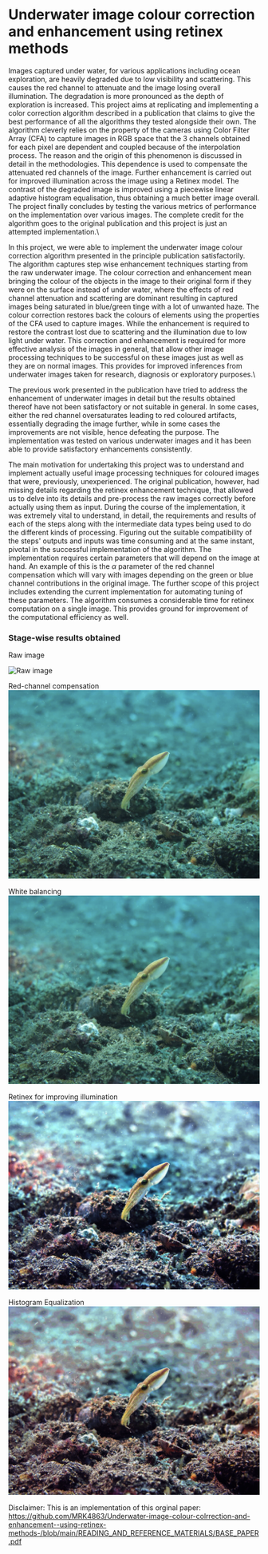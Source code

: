 # Underwater image colour correction and enhancement using retinex methods 

Images captured under water, for various applications including ocean exploration, are heavily degraded due to low visibility and scattering. This causes the red channel to attenuate and the image losing overall illumination. The degradation is more pronounced as the depth of exploration is increased. This project aims at replicating and implementing a color correction algorithm described in a publication that claims to give the best performance of all the algorithms they tested alongside their own. The algorithm cleverly relies on the property of the cameras using Color Filter Array (CFA) to capture images in RGB space that the 3 channels obtained for each pixel are dependent and coupled because of the interpolation process. The reason and the origin of this phenomenon is discussed in detail in the methodologies. This dependence is used to compensate the attenuated red channels of the image. Further enhancement is carried out for improved illumination across the image using a Retinex model. 
The contrast of the degraded image is improved using a piecewise linear adaptive histogram equalisation, thus obtaining a much better image overall. The project finally concludes by testing the various metrics of performance on the implementation over various images. The complete credit for the algorithm goes to the original publication and this project is just an attempted implementation.\\


In this project, we were able to implement the underwater image colour correction algorithm presented in the principle publication satisfactorily. The algorithm captures step wise enhancement techniques starting from the raw underwater image. The colour correction and enhancement mean bringing the colour of the objects in the image to their original form if they were on the surface instead of under water, where the effects of red channel attenuation and scattering are dominant resulting in captured images being saturated in blue/green tinge with a lot of unwanted haze. The colour correction restores back the colours of elements using the properties of the CFA used to capture images. While the enhancement is required to restore the contrast lost due to scattering and the illumination due to low light under water. This correction and enhancement is required for more effective analysis of the images in general, that allow other image processing techniques to be successful on these images just as well as they are on normal images. This provides for improved inferences from underwater images taken for research, diagnosis or exploratory purposes.\

The previous work presented in the publication have tried to address the enhancement of underwater images in detail but the results obtained thereof have not been satisfactory or not suitable in general. In some cases, either the red channel oversaturates leading to red coloured artifacts, essentially degrading the image further, while in some cases the improvements are not visible, hence defeating the purpose. The implementation was tested on various underwater images and it has been able to provide satisfactory enhancements consistently.

The main motivation for undertaking this project was to understand and implement actually useful image processing techniques for coloured images that were, previously, unexperienced. The original publication, however, had missing details regarding the retinex enhancement technique, that allowed us to delve into its details and pre-process the raw images correctly before actually using them as input. During the course of the implementation, it was extremely vital to understand, in detail, the requirements and results of each of the steps along with the intermediate data types being used to do the different kinds of processing. Figuring out the suitable compatibility of the steps' outputs and inputs was time consuming and at the same instant,  pivotal in the successful implementation of the algorithm.
The implementation requires certain parameters that will depend on the image at hand. An example of this is the $\alpha$ parameter of the red channel compensation which will vary with images depending on the green or blue channel contributions in the original image. The further scope of this project includes extending the current implementation for automating tuning of these parameters. The algorithm consumes a considerable time for retinex computation on a single image. This provides ground for improvement of the computational efficiency as well.

### Stage-wise results obtained
Raw image

<img src = "Underwater-image-colour-colrrection-and-enhancement--using-retinex-methods-/IMAGE_RESULTS/1_raw_img_8_FRANKLE.png " alt="Raw image" />

Red-channel compensation
<img src="https://github.com/MRK4863/Underwater-image-colour-colrrection-and-enhancement--using-retinex-methods-/blob/main/IMAGE_RESULTS/2_red_channel_8_FRANKLE.png" alt="Red-channel compensation" />

White balancing
<img src="https://github.com/MRK4863/Underwater-image-colour-colrrection-and-enhancement--using-retinex-methods-/blob/main/IMAGE_RESULTS/2_red_channel_8_FRANKLE.png" alt="Red-channel compensation" />

Retinex for improving illumination
<img src="https://github.com/MRK4863/Underwater-image-colour-colrrection-and-enhancement--using-retinex-methods-/blob/main/IMAGE_RESULTS/4_img_retinex_rgb_8_FRANKLE.png" alt="Retinex" />

Histogram Equalization
<img src="https://github.com/MRK4863/Underwater-image-colour-colrrection-and-enhancement--using-retinex-methods-/blob/main/IMAGE_RESULTS/5_histeq_img_8_FRANKLE.png" alt="Histogram Equalization" />

Disclaimer:
This is an implementation of this orginal paper: https://github.com/MRK4863/Underwater-image-colour-colrrection-and-enhancement--using-retinex-methods-/blob/main/READING_AND_REFERENCE_MATERIALS/BASE_PAPER.pdf
